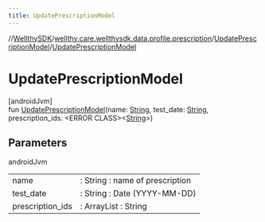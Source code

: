 ```yaml
---
title: UpdatePrescriptionModel
---
```

//[WellthySDK](../../../index.html)/[wellthy.care.wellthysdk.data.profile.prescription](../index.html)/[UpdatePrescriptionModel](index.html)/[UpdatePrescriptionModel](-update-prescription-model.html)



# UpdatePrescriptionModel



[androidJvm]\
fun [UpdatePrescriptionModel](-update-prescription-model.html)(name: [String](https://kotlinlang.org/api/latest/jvm/stdlib/kotlin/-string/index.html), test_date: [String](https://kotlinlang.org/api/latest/jvm/stdlib/kotlin/-string/index.html), prescription_ids: &lt;ERROR CLASS&gt;&lt;[String](https://kotlinlang.org/api/latest/jvm/stdlib/kotlin/-string/index.html)&gt;)



## Parameters


androidJvm

| | |
|---|---|
| name | : String : name of prescription |
| test_date | : String : Date (YYYY-MM-DD) |
| prescription_ids | : ArrayList :  String |




